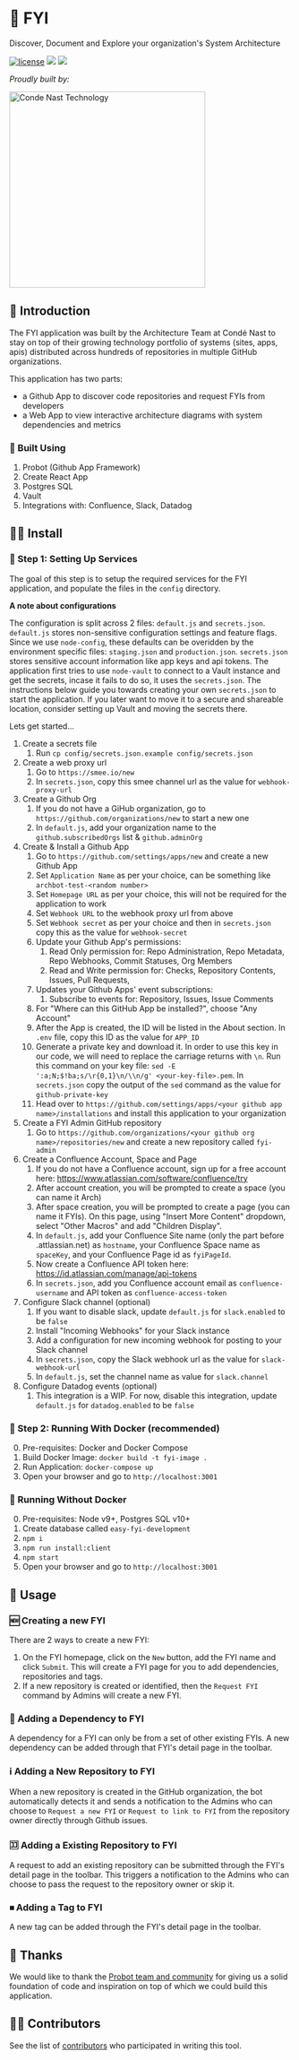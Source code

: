 # 💁 FYI

Discover, Document and Explore your organization's System Architecture

[![license](https://img.shields.io/badge/license-Apache%202.0-blue.svg?style=flat)](LICENSE) [![](http://fyi.conde.io/badge/56)](http://fyi.conde.io/link/56) [![](http://fyi.conde.io/badge/162)](http://fyi.conde.io/link/162)

_Proudly built by:_

<a href="https://technology.condenast.com"><img src="https://user-images.githubusercontent.com/1215971/35070721-3f136cdc-fbac-11e7-81b4-e3aa5cc70a17.png" title="Conde Nast Technology" width=350/></a>

## 🤔 Introduction

The FYI application was built by the Architecture Team at Condé Nast to stay on top of their growing technology portfolio of systems (sites, apps, apis) distributed across hundreds of repositories in multiple GitHub organizations.

This application has two parts:

  - a Github App to discover code repositories and request FYIs from developers
  - a Web App to view interactive architecture diagrams with system dependencies and metrics

### 🔨 Built Using

  1. Probot (Github App Framework)
  2. Create React App
  3. Postgres SQL
  4. Vault
  5. Integrations with: Confluence, Slack, Datadog

## 👨‍🔧 Install

### 🔧 Step 1: Setting Up Services
The goal of this step is to setup the required services for the FYI application, and populate the files in the `config` directory.

__A note about configurations__

The configuration is split across 2 files: `default.js` and `secrets.json`.
`default.js` stores non-sensitive configuration settings and feature flags. Since we use `node-config`, these defaults can be overidden by the environment specific files: `staging.json` and `production.json`.
`secrets.json` stores sensitive account information like app keys and api tokens. The application first tries to use `node-vault` to connect to a Vault instance and get the secrets, incase it fails to do so, it uses the `secrets.json`. The instructions below guide you towards creating your own `secrets.json` to start the application. If you later want to move it to a secure and shareable location, consider setting up Vault and moving the secrets there.

Lets get started...

  1. Create a secrets file
      1. Run `cp config/secrets.json.example config/secrets.json`
  2. Create a web proxy url
      1. Go to `https://smee.io/new`
      2. In `secrets.json`, copy this smee channel url as the value for `webhook-proxy-url`
  3. Create a Github Org
      1. If you do not have a GiHub organization, go to `https://github.com/organizations/new` to start a new one
      2. In `default.js`, add your organization name to the `github.subscribedOrgs` list & `github.adminOrg`
  4. Create & Install a Github App
      1. Go to `https://github.com/settings/apps/new` and create a new Github App
      2. Set `Application Name` as per your choice, can be something like `archbot-test-<random number>`
      2. Set `Homepage URL` as per your choice, this will not be required for the application to work
      2. Set `Webhook URL` to the webhook proxy url from above
      3. Set `Webhook secret` as per your choice and then in `secrets.json` copy this as the value for `webhook-secret`
      4. Update your Github App's permissions:
          1. Read Only permission for: Repo Administration, Repo Metadata, Repo Webhooks, Commit Statuses, Org Members
          2. Read and Write permission for: Checks, Repository Contents, Issues, Pull Requests,
      5. Updates your Github Apps' event subscriptions:
          1. Subscribe to events for: Repository, Issues, Issue Comments
      6. For "Where can this GitHub App be installed?", choose "Any Account"
      7. After the App is created, the ID will be listed in the About section. In `.env` file, copy this ID as the value for `APP_ID`
      8. Generate a private key and download it. In order to use this key in our code, we will need to replace the carriage returns with `\n`. Run this command on your key file: `sed -E ':a;N;$!ba;s/\r{0,1}\n/\\n/g' <your-key-file>.pem`. In `secrets.json` copy the output of the `sed` command as the value for `github-private-key`
      9. Head over to `https://github.com/settings/apps/<your github app name>/installations` and install this application to your organization
  5. Create a FYI Admin GitHub repository
      1. Go to `https://github.com/organizations/<your github org name>/repositories/new` and create a new repository called `fyi-admin`
  6. Create a Confluence Account, Space and Page
      1. If you do not have a Confluence account, sign up for a free account here: https://www.atlassian.com/software/confluence/try
      2. After account creation, you will be prompted to create a space (you can name it Arch)
      3. After space creation, you will be prompted to create a page (you can name it FYIs). On this page, using "Insert More Content" dropdown, select "Other Macros" and add "Children Display".
      4. In `default.js`, add your Confluence Site name (only the part before .attlassian.net) as `hostname`, your Confluence Space name as `spaceKey`, and your Confluence Page id as `fyiPageId`.
      5. Now create a Confluence API token here: https://id.atlassian.com/manage/api-tokens
      6. In `secrets.json`, add you Confluence account email as `confluence-username` and API token as `confluence-access-token`
  7. Configure Slack channel (optional)
      1. If you want to disable slack, update `default.js` for `slack.enabled` to be `false`
      2. Install "Incoming Webhooks" for your Slack instance
      3. Add a configuration for new incoming webhook for posting to your Slack channel
      4. In `secrets.json`, copy the Slack webhook url as the value for `slack-webhook-url`
      5. In `default.js`, set the channel name as value for `slack.channel`
  8. Configure Datadog events (optional)
      1. This integration is a WIP. For now, disable this integration, update `default.js` for `datadog.enabled` to be `false`

### 🏃 Step 2: Running With Docker (recommended)

  0. Pre-requisites: Docker and Docker Compose
  1. Build Docker Image: `docker build -t fyi-image .`
  2. Run Application: `docker-compose up`
  3. Open your browser and go to `http://localhost:3001`

### 🚶 Running Without Docker

  0. Pre-requisites: Node v9+, Postgres SQL v10+
  1. Create database called `easy-fyi-development`
  1. `npm i`
  2. `npm run install:client`
  3. `npm start`
  4. Open your browser and go to `http://localhost:3001`

## 🚀 Usage

### 🆕 Creating a new FYI

There are 2 ways to create a new FYI:

  1. On the FYI homepage, click on the `New` button, add the FYI name and click `Submit`. This will create a FYI page for you to add dependencies, repositories and tags.
  2. If a new repository is created or identified, then the `Request FYI` command by Admins will create a new FYI.

### 🔀 Adding a Dependency to FYI

A dependency for a FYI can only be from a set of other existing FYIs.
A new dependency can be added through that FYI's detail page in the toolbar.

### ℹ️ Adding a New Repository to FYI

When a new repository is created in the GitHub organization, the bot automatically detects it and sends a notification to the Admins who can choose to `Request a new FYI` or `Request to link to FYI` from the repository owner directly through Github issues.

### 🈁 Adding a Existing Repository to FYI

A request to add an existing repository can be submitted through the FYI's detail page in the toolbar. This triggers a notification to the Admins who can choose to pass the request to the repository owner or skip it.

### ⏹ Adding a Tag to FYI

A new tag can be added through the FYI's detail page in the toolbar.

## 🙏 Thanks

We would like to thank the [Probot team and community](https://probot.github.io/) for giving us a solid foundation of code and inspiration on top of which we could build this application.

## 👨‍🏭 Contributors

See the list of [contributors](https://github.com/CondeNast/fyi/contributors) who participated in writing this tool.
